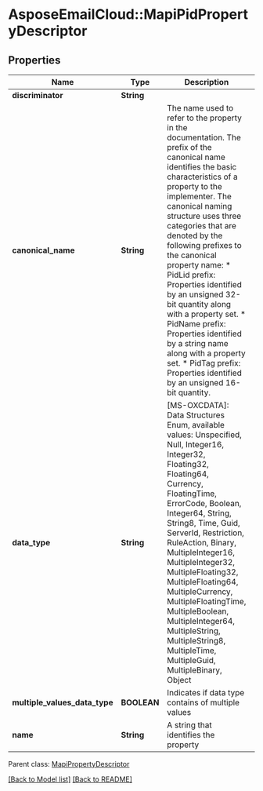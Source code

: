# AsposeEmailCloud::MapiPidPropertyDescriptor
## Properties
Name | Type | Description | Notes
------------ | ------------- | ------------- | -------------
**discriminator** | **String** |  | 
**canonical_name** | **String** | The name used to refer to the property in the documentation. The prefix of the canonical name identifies the basic characteristics of a property to the implementer. The canonical naming structure uses three categories that are denoted by the following prefixes to the canonical property name: * PidLid prefix: Properties identified by an unsigned 32-bit quantity along with a property set. * PidName prefix: Properties identified by a string name along with a property set. * PidTag prefix: Properties identified by an unsigned 16-bit quantity.              | [optional] 
**data_type** | **String** | [MS-OXCDATA]: Data Structures Enum, available values: Unspecified, Null, Integer16, Integer32, Floating32, Floating64, Currency, FloatingTime, ErrorCode, Boolean, Integer64, String, String8, Time, Guid, ServerId, Restriction, RuleAction, Binary, MultipleInteger16, MultipleInteger32, MultipleFloating32, MultipleFloating64, MultipleCurrency, MultipleFloatingTime, MultipleBoolean, MultipleInteger64, MultipleString, MultipleString8, MultipleTime, MultipleGuid, MultipleBinary, Object | 
**multiple_values_data_type** | **BOOLEAN** | Indicates if data type contains of multiple values              | 
**name** | **String** | A string that identifies the property              | [optional] 

 Parent class: [MapiPropertyDescriptor](MapiPropertyDescriptor.md)

[[Back to Model list]](Models.md) [[Back to README]](README.md)


